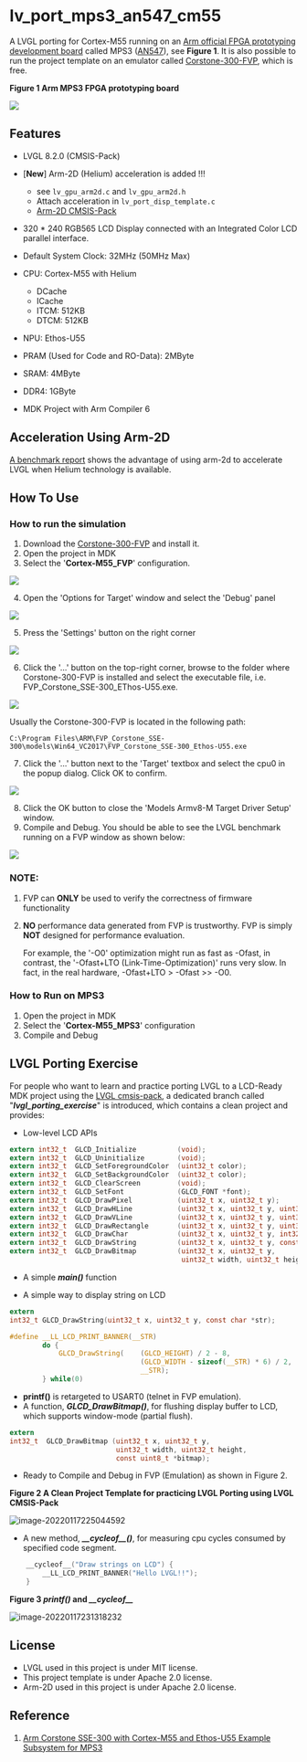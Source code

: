 # lv_port_mps3_an547_cm55
A LVGL porting for Cortex-M55 running on an [Arm official FPGA prototyping development board](https://developer.arm.com/tools-and-software/development-boards/fpga-prototyping-boards/mps3) called MPS3 ([AN547](https://developer.arm.com/tools-and-software/development-boards/fpga-prototyping-boards/download-fpga-images#)), see **Figure 1**. It is also possible to run the project template on an emulator called [Corstone-300-FVP](https://developer.arm.com/tools-and-software/open-source-software/arm-platforms-software/arm-ecosystem-fvps), which is free.



**Figure 1 Arm MPS3 FPGA prototyping board** 

![](https://developer.arm.com/-/media/Arm%20Developer%20Community/Images/Development%20Boards/Arm_MPS3_prototyping_system.png?revision=79a108aa-abe8-4a21-b453-ad6c2d6e82b2&h=409&w=400&hash=F7DEA4E2D2C854ECAC5BBCC8804D6107) 



## Features

- LVGL 8.2.0  (CMSIS-Pack)
- [**New**] Arm-2D (Helium) acceleration is added !!!
  - see `lv_gpu_arm2d.c` and `lv_gpu_arm2d.h`
  - Attach acceleration in `lv_port_disp_template.c`
  - [Arm-2D CMSIS-Pack](https://github.com/ARM-software/EndpointAI/tree/main-arm-2d-developing/Kernels/Research/Arm-2D/cmsis-pack)

- 320 * 240 RGB565 LCD Display connected with an Integrated Color LCD parallel interface. 
- Default System Clock: 32MHz (50MHz Max)
- CPU: Cortex-M55 with Helium
  - DCache
  - ICache
  - ITCM: 512KB
  - DTCM: 512KB
- NPU: Ethos-U55
- PRAM (Used for Code and RO-Data): 2MByte
- SRAM: 4MByte
- DDR4: 1GByte
- MDK Project with Arm Compiler 6



## Acceleration Using Arm-2D

[A benchmark report](./lvgl_benchmark.md) shows the advantage of using arm-2d to accelerate LVGL when Helium technology is available. 



## How To Use

### How to run the simulation

1. Download the [Corstone-300-FVP](https://developer.arm.com/tools-and-software/open-source-software/arm-platforms-software/arm-ecosystem-fvps) and install it.
2. Open the project in MDK
3. Select the '**Cortex-M55_FVP**' configuration.

![](./documents/pictures/configuration_selection) 

4. Open the 'Options for Target' window and select the 'Debug' panel

![](./documents/pictures/debug_panel)

5.  Press the 'Settings' button on the right corner

![](./documents/pictures/Model_Settings)

6.  Click the '...' button on the top-right corner, browse to the folder where Corstone-300-FVP is installed and select the executable file, i.e. FVP_Corstone_SSE-300_EThos-U55.exe. 

![](./documents/pictures/FVP)

 Usually the Corstone-300-FVP is located in the following path:

```
C:\Program Files\ARM\FVP_Corstone_SSE-300\models\Win64_VC2017\FVP_Corstone_SSE-300_Ethos-U55.exe
```

7. Click the '...' button next to the 'Target' textbox and select the cpu0 in the popup dialog. Click OK to confirm.

![](./documents/pictures/select_cpu0)

8. Click the OK button to close the 'Models Armv8-M Target Driver Setup' window.
9. Compile and Debug. You should be able to see the LVGL benchmark running on a FVP window as shown below:

![](./documents/pictures/fvp_demo) 

### NOTE: 

1. FVP can **ONLY** be used to verify the correctness of firmware functionality

2. **NO** performance data generated from FVP is trustworthy. FVP is simply **NOT** designed for performance evaluation. 

   For example, the '-O0' optimization might run as fast as -Ofast, in contrast, the '-Ofast+LTO (Link-Time-Optimization)' runs very slow.  In fact, in the real hardware, -Ofast+LTO > -Ofast >> -O0. 



### How to Run on MPS3

1. Open the project in MDK
2. Select the '**Cortex-M55_MPS3**' configuration
3. Compile and Debug



## LVGL Porting Exercise 

For people who want to learn and practice porting LVGL to a LCD-Ready MDK project using the [LVGL cmsis-pack](https://github.com/lvgl/lvgl/tree/master/env_support/cmsis-pack), a dedicated branch called "***lvgl_porting_exercise***" is introduced, which contains a clean project and provides:

- Low-level LCD APIs

```c
extern int32_t  GLCD_Initialize          (void);
extern int32_t  GLCD_Uninitialize        (void);
extern int32_t  GLCD_SetForegroundColor  (uint32_t color);
extern int32_t  GLCD_SetBackgroundColor  (uint32_t color);
extern int32_t  GLCD_ClearScreen         (void);
extern int32_t  GLCD_SetFont             (GLCD_FONT *font);
extern int32_t  GLCD_DrawPixel           (uint32_t x, uint32_t y);
extern int32_t  GLCD_DrawHLine           (uint32_t x, uint32_t y, uint32_t length);
extern int32_t  GLCD_DrawVLine           (uint32_t x, uint32_t y, uint32_t length);
extern int32_t  GLCD_DrawRectangle       (uint32_t x, uint32_t y, uint32_t width, uint32_t height);
extern int32_t  GLCD_DrawChar            (uint32_t x, uint32_t y, int32_t  ch);
extern int32_t  GLCD_DrawString          (uint32_t x, uint32_t y, const char *str);
extern int32_t  GLCD_DrawBitmap          (uint32_t x, uint32_t y, 
                                          uint32_t width, uint32_t height, const uint8_t *bitmap);
```



- A simple ***main()*** function

- A simple way to display string on LCD

```c
extern 
int32_t GLCD_DrawString(uint32_t x, uint32_t y, const char *str);

#define __LL_LCD_PRINT_BANNER(__STR)                                            \
        do {                                                                    \
            GLCD_DrawString(    (GLCD_HEIGHT) / 2 - 8,                          \
                                (GLCD_WIDTH - sizeof(__STR) * 6) / 2,           \
                                __STR);                                         \
        } while(0)
```



- **printf()** is retargeted to USART0 (telnet in FVP emulation).
- A function, ***GLCD_DrawBitmap()***,  for flushing display buffer to LCD, which supports window-mode (partial flush).

```c
extern 
int32_t  GLCD_DrawBitmap (uint32_t x, uint32_t y, 
                          uint32_t width, uint32_t height, 
                          const uint8_t *bitmap);
```

- Ready to Compile and Debug in FVP (Emulation) as shown in Figure 2.



**Figure 2 A Clean Project Template for practicing LVGL Porting using LVGL CMSIS-Pack** 

![image-20220117225044592](./documents/pictures/fvp_clean) 

- A new method, ***\_\_cycleof\_\_()***, for measuring cpu cycles consumed by specified code segment.

```c
    __cycleof__("Draw strings on LCD") {
        __LL_LCD_PRINT_BANNER("Hello LVGL!!");
    }
```



**Figure 3 *printf()* and *\_\_cycleof\_\_***

![image-20220117231318232](./documents/pictures/telnet_clean.png) 

## License

- LVGL used in this project is under MIT license.
- This project template is under Apache 2.0 license.
- Arm-2D used in this project is under Apache 2.0 license.



## Reference

1. [Arm Corstone SSE-300 with Cortex-M55 and Ethos-U55 Example Subsystem for MPS3](https://developer.arm.com/documentation/dai0547/c?_ga=2.157798205.688811587.1624957483-616249991.1623083451)



